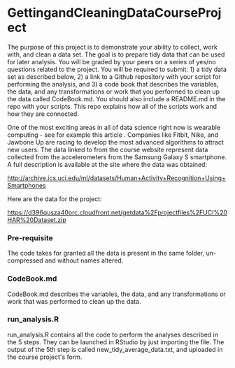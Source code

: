 GettingandCleaningDataCourseProject
===================================
The purpose of this project is to demonstrate your ability to collect, work with, and clean a data set. The goal is to prepare tidy data that can be used for later analysis. You will be graded by your peers on a series of yes/no questions related to the project. You will be required to submit: 1) a tidy data set as described below, 2) a link to a Github repository with your script for performing the analysis, and 3) a code book that describes the variables, the data, and any transformations or work that you performed to clean up the data called CodeBook.md. You should also include a README.md in the repo with your scripts. This repo explains how all of the scripts work and how they are connected. 

One of the most exciting areas in all of data science right now is wearable computing - see for example this article . Companies like Fitbit, Nike, and Jawbone Up are racing to develop the most advanced algorithms to attract new users. The data linked to from the course website represent data collected from the accelerometers from the Samsung Galaxy S smartphone. A full description is available at the site where the data was obtained:

http://archive.ics.uci.edu/ml/datasets/Human+Activity+Recognition+Using+Smartphones

Here are the data for the project:

https://d396qusza40orc.cloudfront.net/getdata%2Fprojectfiles%2FUCI%20HAR%20Dataset.zip 

### Pre-requisite
The code takes for granted all the data is present in the same folder, un-compressed and without names altered.

### CodeBook.md 
CodeBook.md describes the variables, the data, and any transformations or work that was performed to clean up the data.

### run_analysis.R
run_analysis.R contains all the code to perform the analyses described in the 5 steps. They can be launched in RStudio by just importing the file. 
The output of the 5th step is called new_tidy_average_data.txt, and uploaded in the course project's form.

